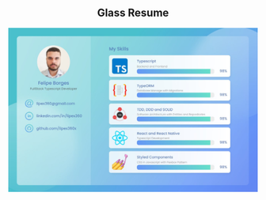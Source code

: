 <h2 align="center">Glass Resume</h2>

![Glass Resume](https://github.com/lipex360x/glass-resume/blob/master/images/screen.jpg)
